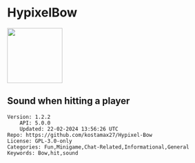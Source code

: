 # HypixelBow
<img src="https://raw.githubusercontent.com/kostamax27/Hypixel-Bow/c1a218a19d3add8be6222c042ebd4ceaf7c4fc71/Hypixel-Bow.gif" width="128" height="128" />

## Sound when hitting a player
```properties
Version: 1.2.2
    API: 5.0.0
    Updated: 22-02-2024 13:56:26 UTC
Repo: https://github.com/kostamax27/Hypixel-Bow
License: GPL-3.0-only
Categories: Fun,Minigame,Chat-Related,Informational,General
Keywords: Bow,hit,sound
```